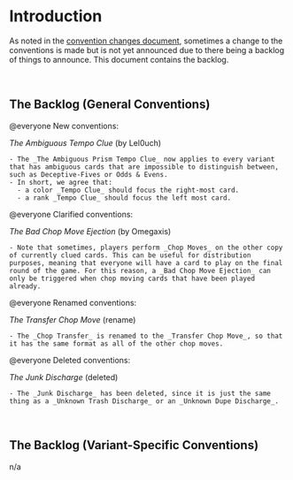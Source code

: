 # Introduction

As noted in the [convention changes document](convention-changes.md), sometimes a change to the conventions is made but is not yet announced due to there being a backlog of things to announce. This document contains the backlog.

<br />

## The Backlog (General Conventions)

@everyone New conventions:

_The Ambiguous Tempo Clue_ (by Lel0uch)

```text
- The _The Ambiguous Prism Tempo Clue_ now applies to every variant that has ambiguous cards that are impossible to distinguish between, such as Deceptive-Fives or Odds & Evens.
- In short, we agree that:
  - a color _Tempo Clue_ should focus the right-most card.
  - a rank _Tempo Clue_ should focus the left most card.
```

@everyone Clarified conventions:

_The Bad Chop Move Ejection_ (by Omegaxis)

```text
- Note that sometimes, players perform _Chop Moves_ on the other copy of currently clued cards. This can be useful for distribution purposes, meaning that everyone will have a card to play on the final round of the game. For this reason, a _Bad Chop Move Ejection_ can only be triggered when chop moving cards that have been played already.
```

@everyone Renamed conventions:

_The Transfer Chop Move_ (rename)

```text
- The _Chop Transfer_ is renamed to the _Transfer Chop Move_, so that it has the same format as all of the other chop moves.
```

@everyone Deleted conventions:

_The Junk Discharge_ (deleted)

```text
- The _Junk Discharge_ has been deleted, since it is just the same thing as a _Unknown Trash Discharge_ or an _Unknown Dupe Discharge_.
```

<br />

## The Backlog (Variant-Specific Conventions)

n/a

<br />
